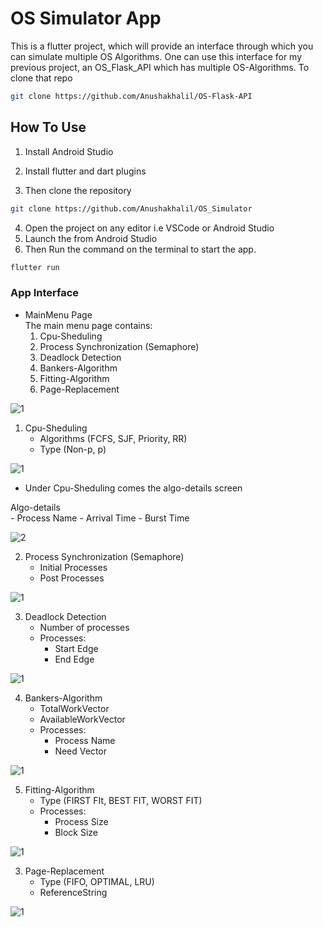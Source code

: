 # OS Simulator App

This is a flutter project, which will provide an interface through which you can simulate multiple OS Algorithms.
One can use this interface for my previous project, an OS_Flask_API which has multiple OS-Algorithms. To clone that repo
```bash
git clone https://github.com/Anushakhalil/OS-Flask-API
```

## How To Use
1. Install Android Studio
2. Install flutter and dart plugins

3. Then clone the repository
```bash
git clone https://github.com/Anushakhalil/OS_Simulator
```
4. Open the project on any editor i.e VSCode or Android Studio
5. Launch the from Android Studio
6. Then Run the command on the terminal to start the app.
```bash
flutter run
```
### App Interface
- MainMenu Page <br/>
    The main menu page contains:
    1. Cpu-Sheduling <br/>
    2. Process Synchronization (Semaphore)
    3. Deadlock Detection
    4. Bankers-Algorithm
    5. Fitting-Algorithm
    6. Page-Replacement

![1](https://github.com/Anushakhalil/OS_Simulator/tree/master/images/pic_1.png "Screen image for Main-Menu")

1. Cpu-Sheduling <br/>
    - Algorithms (FCFS, SJF, Priority, RR)
    - Type (Non-p, p)  

![1](https://github.com/Anushakhalil/OS_Simulator/tree/master/images/pic_2.png "Screen image for Cpu-Sheduling")

- Under Cpu-Sheduling comes the algo-details screen
    
Algo-details <br/>
    - Process Name
    - Arrival Time
    - Burst Time

![2](https://github.com/Anushakhalil/OS_Simulator/tree/master/images/pic_3.png "Screen image for Algo-Details")

2. Process Synchronization (Semaphore)  <br/>
    - Initial Processes
    - Post Processes

![1](https://github.com/Anushakhalil/OS_Simulator/tree/master/images/pic_4.png "Screen image for Process-Synchronization")

3. Deadlock Detection <br/>
    - Number of processes
    - Processes:
        - Start Edge
        - End Edge

![1](https://github.com/Anushakhalil/OS_Simulator/tree/master/images/pic_5.png "Screen image for Deadlock-Detection")

4. Bankers-Algorithm <br/>
    - TotalWorkVector
    - AvailableWorkVector
    - Processes:
        - Process Name
        - Need Vector

![1](https://github.com/Anushakhalil/OS_Simulator/tree/master/images/pic_6.png "Screen image for Bankers-Algorithm")

5. Fitting-Algorithm <br/>
    - Type (FIRST FIt, BEST FIT, WORST FIT)
    - Processes:
        - Process Size
        - Block Size

![1](https://github.com/Anushakhalil/OS_Simulator/tree/master/images/pic_7.png "Screen image for Fitting-Algorithm")

3. Page-Replacement <br/>
    - Type (FIFO, OPTIMAL, LRU)
    - ReferenceString

![1](https://github.com/Anushakhalil/OS_Simulator/tree/master/images/pic_8.png "Screen image for Page-Replacement")
